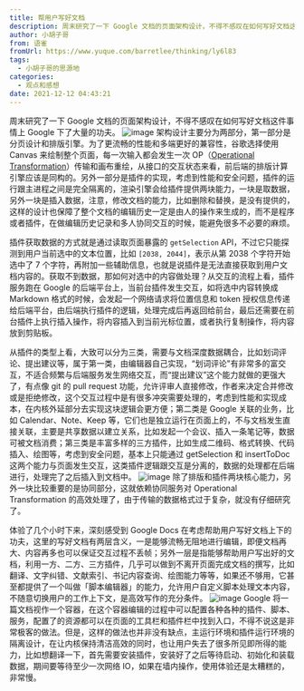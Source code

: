 ```yaml
---
title: 帮用户写好文档
description: 周末研究了一下 Google 文档的页面架构设计，不得不感叹在如何写好文档这件事情上 Google 下了大量的功夫。架构设计主要分为两部分，第一部分是分页设计和排版引擎。为了更流畅的性能和多端更好的兼容性，谷歌选择使用 Canvas 来绘制整个页面，每一次输入都会发生一次 OP（Operati...
author: 小胡子哥
from: 语雀
fromUrl: https://www.yuque.com/barretlee/thinking/ly6l83
tags:
  - 小胡子哥的思源地
categories:
  - 观点和感想
date: 2021-12-12 04:43:21
---
```


周末研究了一下 Google 文档的页面架构设计，不得不感叹在如何写好文档这件事情上 Google 下了大量的功夫。
![image](https://cdn.jsdelivr.net/gh/barretlee/blog/blog/src/blogimgs/2021/12/12/1639298396707-cd534081-9db1-4f20-9622-eb827b719952.gif)
架构设计主要分为两部分，第一部分是分页设计和排版引擎。为了更流畅的性能和多端更好的兼容性，谷歌选择使用 Canvas 来绘制整个页面，每一次输入都会发生一次 OP（[Operational Transformation](https://en.wikipedia.org/wiki/Operational_transformation)）传输和画布重绘，从接口的交互状态来看，前后端的排版计算引擎应该是同构的。另外一部分是插件的实现，考虑到性能和安全问题，插件的运行跟主进程之间是完全隔离的，渲染引擎会给插件提供两块能力，一块是取数据，另外一块是插入数据，注意，修改文档的能力，比如删除和替换，是没有提供的，这样的设计也保障了整个文档的编辑历史一定是由人的操作来生成的，而不是程序或者插件，在做编辑历史记录和多人协同交互的时候，能避免很多不必要的麻烦。


插件获取数据的方式就是通过读取页面暴露的 `getSelection` API，不过它只能探测到用户当前选中的文本位置，比如 `[2038, 2044]`，表示从第 2038 个字符开始选中了 7 个字符，再附加一些辅助信息，也就是说插件是无法直接获取到用户文档内容的。获取不到数据，那如何对选中的内容做处理？从交互的流程上看，插件服务跑在 Google 的后端平台上，当前台插件发生交互，如将选中内容转换成 Markdown 格式的时候，会发起一个网络请求将位置信息和 token 授权信息传递给后端平台，由后端执行插件的逻辑，处理完成后再返回给前台，最后还需要在前台插件上执行插入操作，将内容插入到当前光标位置，或者执行复制操作，将内容放到剪贴板。

从插件的类型上看，大致可以分为三类，需要与文档深度数据耦合，比如划词评论、提出建议等，属于第一类，由编辑器自己实现，“划词评论"有非常多的富交互，不适合频繁与后端服务发生网络交互，而“提出建议”这个能力就做的更强大了，有点像 git 的 pull request 功能，允许评审人直接修改，作者来决定合并修改或是拒绝修改，这个交互过程中是有很多冲突需要处理的，考虑到性能和实现成本，在内核外延部分去实现这块逻辑会更方便；第二类是 Google 关联的业务，比如 Calendar、Note、Keep 等，它们也是独立运行在页面上的，不与文档发生直接关联，主要是共享数据以建立关系，比如发起一个会议、插入一条笔记等，数据可被文档消费；第三类是丰富多样的三方插件，比如生成二维码、格式转换、代码插入、绘图等，考虑到安全问题，基本上只能通过 getSelection 和 insertToDoc 这两个能力与页面发生交互，这类插件逻辑跟交互是分离的，数据的处理都在后端进行，处理完了之后插入到文档中。
![image](https://cdn.jsdelivr.net/gh/barretlee/blog/blog/src/blogimgs/2021/12/12/1639298531001-e7ad424e-51d1-46e7-af47-2ed8474dbca1.png)
除了排版和插件两块核心能力，另外一块比较重要的是协同部分，这就依赖协同服务对 Operational Transformation 的高效处理了，由于传输的数据格式过于复杂，就没有仔细研究了。

体验了几个小时下来，深刻感受到 Google Docs 在考虑帮助用户写好文档上下的功夫，这里的写好文档有两层含义，一是能够流畅无阻地进行编辑，即便文档再大、内容再多也可以保证交互过程不丢帧；另外一层是指能够帮助用户写出好的文档，利用一方、二方、三方插件，几乎可以做到不离开页面完成文档的撰写，比如翻译、文字纠错、文献索引、书记内容查询、绘图能力等等，如果还不够用，它甚至都提供了一个叫做「脚本编辑器」的能力，允许用户自定义脚本处理文本内容，不随意切换用户的工作上下文，是高效写作的充分条件。
![image](https://cdn.jsdelivr.net/gh/barretlee/blog/blog/src/blogimgs/2021/12/12/1639298337101-08b1c2eb-65c5-471d-b5dc-ae104b936dd1.png)
Google 将一篇文档视作一个容器，在这个容器编辑的过程中可以配置各种各种的插件、脚本、服务，配置了的资源都可以在页面的工具栏和插件栏中找到入口，不得不说这是非常极客的做法。但是，这样的做法也并非没有缺点，主运行环境和插件运行环境的隔离设计，在让内核保持清洁高效的同时，也让用户失去了很多所见即所得的能力，比如想翻译一下，首先需要安装插件，安装好了之后等待启动、初始化和装载数据，期间要等待至少一次网络 IO，如果在墙内操作，使用体验还是太糟糕的，非常慢。
